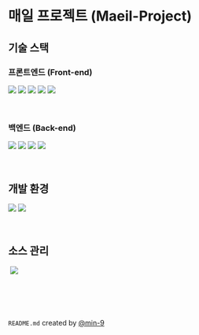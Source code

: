 # 매일 프로젝트 (Maeil-Project)

## 기술 스택

### 프론트엔드 (Front-end)

<a href="#"><img src="https://img.shields.io/badge/html-E34F26?style=for-the-badge&logo=html5&logoColor=white"></a>
<a href="#"><img src="https://img.shields.io/badge/css-1572B6?style=for-the-badge&logo=css3&logoColor=white"></a>
<a href="#"><img src="https://img.shields.io/badge/javascript-F7DF1E?style=for-the-badge&logo=javascript&logoColor=black"></a>
<a href="#"><img src="https://img.shields.io/badge/node.js-339933?style=for-the-badge&logo=node.js&logoColor=white"></a>
<a href="#"><img src="https://img.shields.io/badge/react-61DAFB?style=for-the-badge&logo=react&logoColor=black"></a>

<br />

### 백엔드 (Back-end)

<a href="#"><img src="https://img.shields.io/badge/JAVA-007396?style=for-the-badge&logo=java&logoColor=white"></a>
<a href="#"><img src="https://img.shields.io/badge/gradle-02303A?style=for-the-badge&logo=gradle&logoColor=white"></a>
<a href="#"><img src="https://img.shields.io/badge/Spring-6DB33F?style=for-the-badge&logo=Spring&logoColor=white"></a>
<a href="#"><img src="https://img.shields.io/badge/SpringBoot-6DB33F?style=for-the-badge&logo=SpringBoot&logoColor=white"></a>

<br />

## 개발 환경

<a href="#"><img src="https://img.shields.io/badge/IntelliJ_IDEA-000000?style=for-the-badge&logo=intellijidea&logoColor=white"></a>
<a href="#"><img src="https://img.shields.io/badge/Visual_Studio_Code-007ACC?style=for-the-badge&logo=visualstudiocode&logoColor=white"></a>

<br />

## 소스 관리

<a href="#"><img srcset="https://img.shields.io/badge/git-F05032?style=for-the-badge&logo=git&logoColor=white"></a>
<a href="#"><img src="https://img.shields.io/badge/github-181717?style=for-the-badge&logo=github&logoColor=white"></a>

<br />
<br />

#

`README.md` created by [@min-9](https://github.com/min-9)
